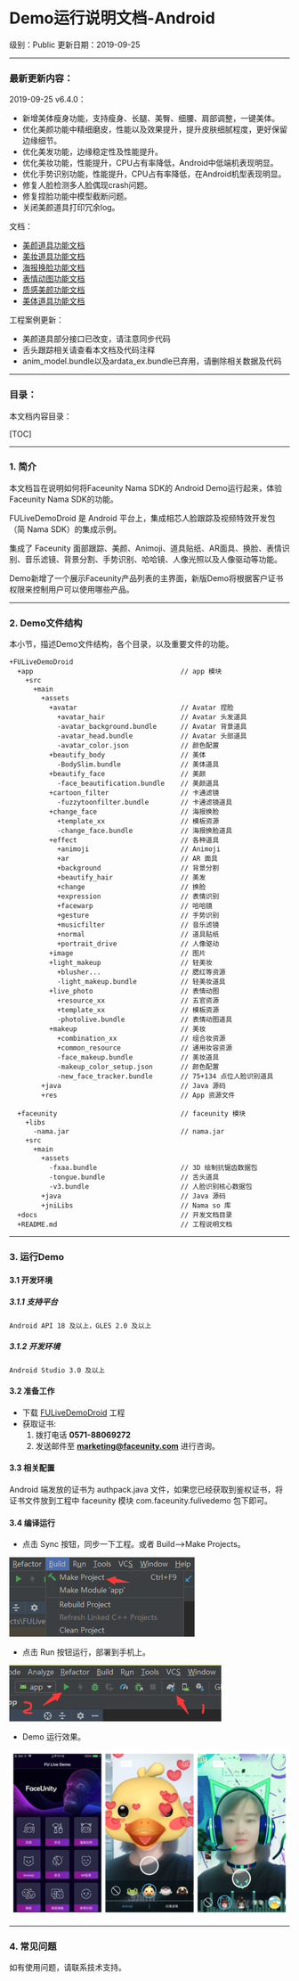 # Demo运行说明文档-Android

级别：Public 
更新日期：2019-09-25

------
### 最新更新内容：

2019-09-25 v6.4.0：

- 新增美体瘦身功能，支持瘦身、长腿、美臀、细腰、肩部调整，一键美体。
- 优化美颜功能中精细磨皮，性能以及效果提升，提升皮肤细腻程度，更好保留边缘细节。
- 优化美发功能，边缘稳定性及性能提升。
- 优化美妆功能，性能提升，CPU占有率降低，Android中低端机表现明显。
- 优化手势识别功能，性能提升，CPU占有率降低，在Android机型表现明显。
- 修复人脸检测多人脸偶现crash问题。
- 修复捏脸功能中模型截断问题。
- 关闭美颜道具打印冗余log。

文档：

- [美颜道具功能文档](./美颜道具功能文档.md)
- [美妆道具功能文档](./美妆道具功能文档.md)
- [海报换脸功能文档](./海报换脸功能文档.md)
- [表情动图功能文档](./表情动图功能文档.md)
- [质感美颜功能文档](./质感美颜功能文档.md)
- [美体道具功能文档](./美体道具功能文档.md)

工程案例更新：

- 美颜道具部分接口已改变，请注意同步代码
- 舌头跟踪相关请查看本文档及代码注释
- anim_model.bundle以及ardata_ex.bundle已弃用，请删除相关数据及代码

------
### 目录：

本文档内容目录：

[TOC]

------
### 1. 简介

本文档旨在说明如何将Faceunity Nama SDK的 Android Demo运行起来，体验Faceunity Nama SDK的功能。

FULiveDemoDroid 是 Android 平台上，集成相芯人脸跟踪及视频特效开发包（简 Nama SDK）的集成示例。

集成了 Faceunity 面部跟踪、美颜、Animoji、道具贴纸、AR面具、换脸、表情识别、音乐滤镜、背景分割、手势识别、哈哈镜、人像光照以及人像驱动等功能。

Demo新增了一个展示Faceunity产品列表的主界面，新版Demo将根据客户证书权限来控制用户可以使用哪些产品。  

------
### 2. Demo文件结构

本小节，描述Demo文件结构，各个目录，以及重要文件的功能。

```
+FULiveDemoDroid
  +app 			                           // app 模块
    +src
      +main
        +assets                            
          +avatar                          // Avatar 捏脸
            +avatar_hair                   // Avatar 头发道具
            -avatar_background.bundle      // Avatar 背景道具
            -avatar_head.bundle            // Avatar 头部道具
            -avatar_color.json             // 颜色配置
          +beautify_body                   // 美体
            -BodySlim.bundle               // 美体道具
          +beautify_face                   // 美颜
            -face_beautification.bundle    // 美颜道具
          +cartoon_filter                  // 卡通滤镜
            -fuzzytoonfilter.bundle        // 卡通滤镜道具
          +change_face                     // 海报换脸
            +template_xx                   // 模板资源
            -change_face.bundle            // 海报换脸道具
          +effect                          // 各种道具
            +animoji                       // Animoji
            +ar                            // AR 面具
            +background                    // 背景分割
            +beautify_hair                 // 美发
            +change                        // 换脸
            +expression                    // 表情识别
            +facewarp                      // 哈哈镜
            +gesture                       // 手势识别
            +musicfilter                   // 音乐滤镜
            +normal                        // 道具贴纸
            +portrait_drive                // 人像驱动
          +image                           // 图片
          +light_makeup                    // 轻美妆
            +blusher...                    // 腮红等资源
            -light_makeup.bundle           // 轻美妆道具
          +live_photo                      // 表情动图
            +resource_xx                   // 五官资源
            +template_xx                   // 模板资源
            -photolive.bundle              // 表情动图道具
          +makeup                          // 美妆
            +combination_xx                // 组合妆资源
            +common_resource               // 通用妆容资源
            -face_makeup.bundle            // 美妆道具
            -makeup_color_setup.json       // 颜色配置
            -new_face_tracker.bundle       // 75+134 点位人脸识别道具
        +java                              // Java 源码
        +res                               // App 资源文件

  +faceunity                               // faceunity 模块
    +libs                                  
      -nama.jar                            // nama.jar
    +src
      +main
        +assets                           
          -fxaa.bundle                     // 3D 绘制抗锯齿数据包
          -tongue.bundle                   // 舌头道具
          -v3.bundle                       // 人脸识别核心数据包
        +java                              // Java 源码
        +jniLibs                           // Nama so 库
  +docs		    	                       // 开发文档目录
  +README.md	 	                       // 工程说明文档
```

------

### 3. 运行Demo 

#### 3.1 开发环境
##### 3.1.1 支持平台
```
Android API 18 及以上，GLES 2.0 及以上
```
##### 3.1.2 开发环境
```
Android Studio 3.0 及以上
```

#### 3.2 准备工作 

- 下载 [FULiveDemoDroid](https://github.com/Faceunity/FULiveDemoDroid) 工程
- 获取证书:
  1. 拨打电话 **0571-88069272** 
  2. 发送邮件至 **marketing@faceunity.com** 进行咨询。

#### 3.3 相关配置

Android 端发放的证书为 authpack.java 文件，如果您已经获取到鉴权证书，将证书文件放到工程中 faceunity 模块 com.faceunity.fulivedemo 包下即可。

#### 3.4 编译运行

- 点击 Sync 按钮，同步一下工程。或者 Build-->Make Projects。

![AS-Make-Project](imgs/as-make-project.png)

- 点击 Run 按钮运行，部署到手机上。

![AS-Run](imgs/as-run.png)

- Demo 运行效果。

![fulivedemo](imgs/fulivedemo.png)

------
### 4. 常见问题 

如有使用问题，请联系技术支持。